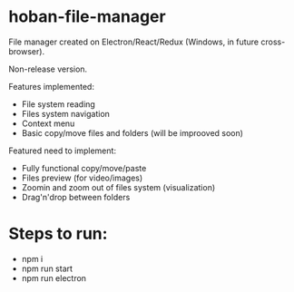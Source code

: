 # hoban-file-manager
File manager created on Electron/React/Redux (Windows, in future cross-browser).

Non-release version.

Features implemented:
- File system reading
- Files system navigation
- Context menu
- Basic copy/move files and folders (will be improoved soon)

Featured need to implement:
- Fully functional copy/move/paste
- Files preview (for video/images)
- Zoomin and zoom out of files system (visualization)
- Drag'n'drop between folders

# Steps to run:
- npm i
- npm run start
- npm run electron
